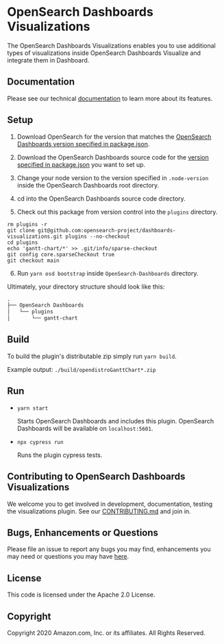 # OpenSearch Dashboards Visualizations

The OpenSearch Dashboards Visualizations enables you to use additional types of visualizations inside OpenSearch Dashboards Visualize and integrate them in Dashboard.


## Documentation

Please see our technical [documentation](https://opendistro.github.io/for-elasticsearch-docs/docs/kibana/gantt/) to learn more about its features.


## Setup

1. Download OpenSearch for the version that matches the [OpenSearch Dashboards version specified in package.json](./package.json#L5).
1. Download the OpenSearch Dashboards source code for the [version specified in package.json](./package.json#L5) you want to set up.

1. Change your node version to the version specified in `.node-version` inside the OpenSearch Dashboards root directory.
1. cd into the OpenSearch Dashboards source code directory.
1. Check out this package from version control into the `plugins` directory.
```
rm plugins -r
git clone git@github.com:opensearch-project/dashboards-visualizations.git plugins --no-checkout
cd plugins
echo 'gantt-chart/*' >> .git/info/sparse-checkout
git config core.sparseCheckout true
git checkout main
```
6. Run `yarn osd bootstrap` inside `OpenSearch-Dashboards` directory.

Ultimately, your directory structure should look like this:

```md
.
├── OpenSearch Dashboards
│   └── plugins
│       └── gantt-chart
```


## Build

To build the plugin's distributable zip simply run `yarn build`.

Example output: `./build/opendistroGanttChart*.zip`


## Run

- `yarn start`

  Starts OpenSearch Dashboards and includes this plugin. OpenSearch Dashboards will be available on `localhost:5601`.

- `npx cypress run`

  Runs the plugin cypress tests.


## Contributing to OpenSearch Dashboards Visualizations

We welcome you to get involved in development, documentation, testing the visualizations plugin. See our [CONTRIBUTING.md](./CONTRIBUTING.md) and join in.

## Bugs, Enhancements or Questions

Please file an issue to report any bugs you may find, enhancements you may need or questions you may have [here](https://github.com/opensearch-project/dashboards-visualizations/issues).

## License

This code is licensed under the Apache 2.0 License. 

## Copyright

Copyright 2020 Amazon.com, Inc. or its affiliates. All Rights Reserved.

